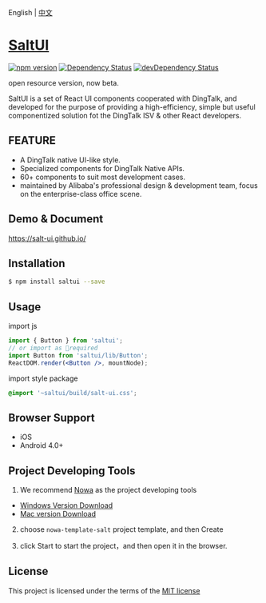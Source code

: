 
English | [中文](./README.md)

# [SaltUI](https://salt-ui.github.io/)

[![npm version](https://img.shields.io/npm/v/saltui.svg?style=flat-square)](https://www.npmjs.com/package/saltui) [![Dependency Status](https://img.shields.io/david/salt-ui/saltui.svg?label=deps&style=flat-square)](https://david-dm.org/salt-ui/saltui) [![devDependency Status](https://img.shields.io/david/dev/salt-ui/saltui.svg?label=devDeps&style=flat-square)](https://david-dm.org/salt-ui/saltui#info=devDependencies)

open resource version, now beta.

SaltUI is a set of React UI components cooperated with DingTalk, and developed for the purpose of providing a high-efficiency, simple but useful componentized solution fot the DingTalk ISV & other React developers.

## FEATURE

* A DingTalk native UI-like style.
* Specialized components for DingTalk Native APIs.
* 60+ components to suit most development cases.
* maintained by Alibaba's professional design & development team, focus on the enterprise-class office scene.

## Demo & Document

https://salt-ui.github.io/

## Installation

```bash
$ npm install saltui --save
```

## Usage

import js
```jsx
import { Button } from 'saltui';
// or import as required
import Button from 'saltui/lib/Button';
ReactDOM.render(<Button />, mountNode);
```

import style package
```css
@import '~saltui/build/salt-ui.css';
```

## Browser Support

* iOS
* Android 4.0+

## Project Developing Tools

1. We recommend [Nowa](https://nowa-webpack.github.io/) as the project developing tools
* [Windows Version Download](https://alixux.org/downloads/nowa-gui.exe)
* [Mac version Download](https://alixux.org/downloads/nowa-gui.dmg)

2. choose `nowa-template-salt` project template, and then Create

3. click Start to start the project，and then open it in the browser.

## License

This project is licensed under the terms of the [MIT license](./LICENSE)
